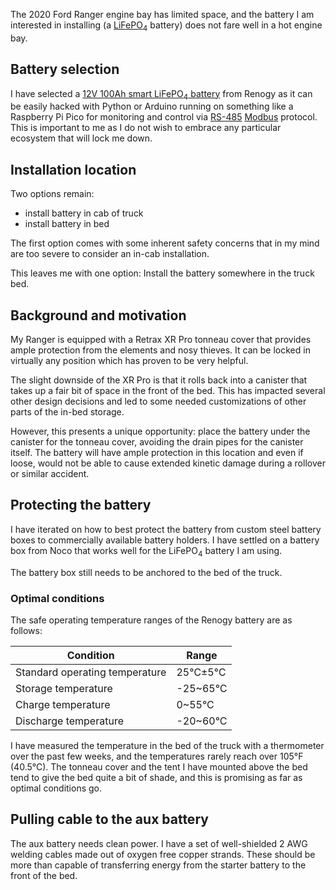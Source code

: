 The 2020 Ford Ranger engine bay has limited space, and the battery I am interested in installing (a [LiFePO<sub>4</sub>](https://en.wikipedia.org/wiki/Lithium_iron_phosphate_battery) battery) does not fare well in a hot engine bay.

## Battery selection

I have selected a [12V 100Ah smart LiFePO<sub>4</sub> battery](https://www.renogy.com/12v-100ah-smart-lithium-iron-phosphate-battery/) from Renogy as it can be easily hacked with Python or Arduino running on something like a Raspberry Pi Pico for monitoring and control via [RS-485](https://en.wikipedia.org/wiki/RS-485) [Modbus](https://en.wikipedia.org/wiki/Modbus) protocol. This is important to me as I do not wish to embrace any particular ecosystem that will lock me down.

## Installation location

Two options remain:

- install battery in cab of truck
- install battery in bed

The first option comes with some inherent safety concerns that in my mind are too severe to consider an in-cab installation.

This leaves me with one option: Install the battery somewhere in the truck bed.

## Background and motivation

My Ranger is equipped with a Retrax XR Pro tonneau cover that provides ample protection from the elements and nosy thieves. It can be locked in virtually any position which has proven to be very helpful.

The slight downside of the XR Pro is that it rolls back into a canister that takes up a fair bit of space in the front of the bed. This has impacted several other design decisions and led to some needed customizations of other parts of the in-bed storage.

However, this presents a unique opportunity: place the battery under the canister for the tonneau cover, avoiding the drain pipes for the canister itself. The battery will have ample protection in this location and even if loose, would not be able to cause extended kinetic damage during a rollover or similar accident.

## Protecting the battery

I have iterated on how to best protect the battery from custom steel battery boxes to commercially available battery holders. I have settled on a battery box from Noco that works well for the LiFePO<sub>4</sub> battery I am using.

The battery box still needs to be anchored to the bed of the truck.

### Optimal conditions

The safe operating temperature ranges of the Renogy battery are as follows:

| Condition                      | Range    |
| ------------------------------ | -------- |
| Standard operating temperature | 25℃±5℃   |
| Storage temperature            | -25~65℃  |
| Charge temperature             | 0~55°C   |
| Discharge temperature          | -20~60°C |

I have measured the temperature in the bed of the truck with a thermometer over the past few weeks, and the temperatures rarely reach over 105°F (40.5°C). The tonneau cover and the tent I have mounted above the bed tend to give the bed quite a bit of shade, and this is promising as far as optimal conditions go.

## Pulling cable to the aux battery

The aux battery needs clean power. I have a set of well-shielded 2 AWG welding cables made out of oxygen free copper strands. These should be more than capable of transferring energy from the starter battery to the front of the bed.
